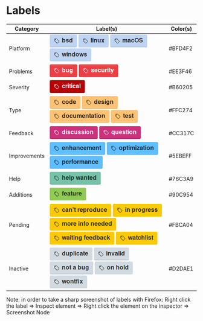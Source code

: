 # Labels

Category      | Label(s)  | Color(s)
---           | ---       | ---
Platform      | ![](bsd.png) ![](linux.png) ![](macOS.png) ![](windows.png) | #BFD4F2
Problems      | ![](bug.png) ![](security.png)  | #EE3F46
Severity      | ![](critical.png) | #B60205
Type          | ![](code.png) ![](design.png) ![](documentation.png) ![](test.png)  | #FFC274
Feedback      | ![](discussion.png) ![](question.png) | #CC317C
Improvements  | ![](enhancement.png) ![](optimization.png) ![](performance.png) | #5EBEFF
Help          | ![](help%20wanted.png)  | #76C3A9
Additions     | ![](feature.png)  | #90C954
Pending       | ![](can't%20reproduce.png) ![](in%20progress.png) ![](more%20info%20needed.png) ![](waiting%20feedback.png) ![](watchlist.png) | #FBCA04
Inactive      | ![](duplicate.png) ![](invalid.png) ![](not%20a%20bug.png) ![](on%20hold.png) ![](wontfix.png) | #D2DAE1

Note: in order to take a sharp screenshot of labels with Firefox: Right click the label => Inspect element => Right click the element on the inspector => Screenshot Node
